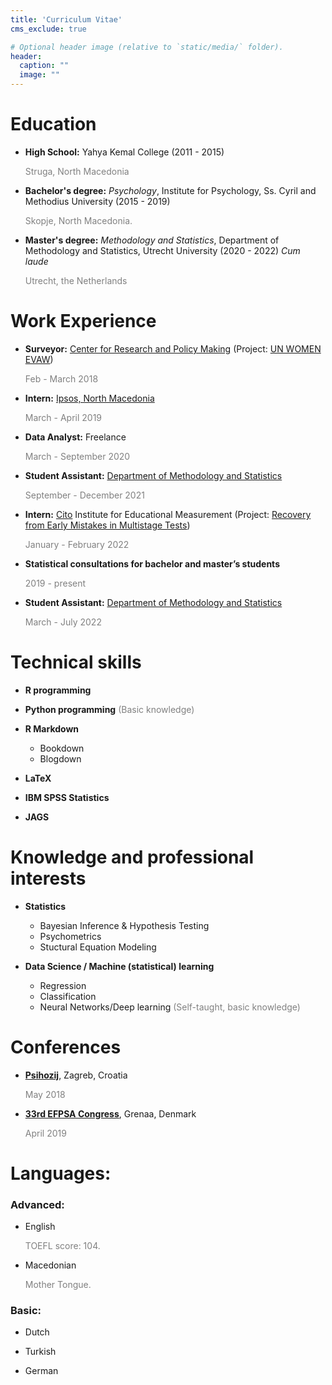 ```yaml
---
title: 'Curriculum Vitae'
cms_exclude: true

# Optional header image (relative to `static/media/` folder).
header:
  caption: ""
  image: ""
---
```


# Education

 - **High School:** Yahya Kemal College (2011 - 2015)
 
     <span style="color: grey;">Struga, North Macedonia</span>
     
 - **Bachelor's degree:** *Psychology*, Institute for Psychology, Ss. Cyril and Methodius University (2015 - 2019)
 
     <span style="color: grey;">Skopje, North Macedonia.</span>
     
 - **Master's degree:** *Methodology and Statistics*, Department of Methodology and Statistics, Utrecht University (2020 - 2022) *Cum laude*
 
     <span style="color: grey;">Utrecht, the Netherlands</span>
    

# Work Experience 

 - **Surveyor:** [Center for Research and Policy Making](http://www.crpm.org.mk/) (Project: [UN WOMEN EVAW](https://www.unwomen.org/en/what-we-do/ending-violence-against-women))
 
    <span style="color: grey;">Feb - March 2018</span>
    
 - **Intern:** [Ipsos, North Macedonia](https://www.ipsos.com/mk-mk)

     <span style="color: grey;">March - April 2019</span>
     
 - **Data Analyst:** Freelance 

    <span style="color: grey;">March - September 2020</span>
    
 - **Student Assistant:** [Department of Methodology and Statistics](https://www.uu.nl/en/organisation/methodology-and-statistics)

   <span style="color: grey;">September - December 2021</span>
   
 - **Intern:** [Cito](https://www.cito.com/) Institute for Educational Measurement (Project: [Recovery from Early Mistakes in Multistage Tests](https://github.com/sekulovskin/recovery-MST-Cito))
   
   <span style="color: grey;">January - February 2022</span>
   
 - **Statistical consultations for bachelor and master’s students**
 
     <span style="color: grey;">2019 - present</span>
   
  - **Student Assistant:** [Department of Methodology and Statistics](https://www.uu.nl/en/organisation/methodology-and-statistics)

     <span style="color: grey;">March - July 2022</span>


# Technical skills
 
 - **R programming**
  
 - **Python programming**
    <span style="color: grey;">(Basic knowledge)</span>
 
 - **R Markdown**
   
   - Bookdown
   - Blogdown
   
 - **LaTeX**
   
 - **IBM SPSS Statistics**
 
 - **JAGS**
 
# Knowledge and professional interests

 - **Statistics**
  
   - Bayesian Inference & Hypothesis Testing
   - Psychometrics
   - Stuctural Equation Modeling
  
 - **Data Science / Machine (statistical) learning**
 
   - Regression
   - Classification
   - Neural Networks/Deep learning <span style="color: grey;">(Self-taught, basic knowledge)</span>

# Conferences 

 - [**Psihozij**](https://psihozij.ffzg.unizg.hr/), Zagreb, Croatia
  
   <span style="color: grey;">May 2018</span>
  
 - [**33rd EFPSA Congress**](https://efpsa.org/), Grenaa, Denmark
 
   <span style="color: grey;">April 2019</span>

# Languages:

### Advanced:

 - English 
 
   <span style="color: grey;">TOEFL score: 104.</span>
 
 - Macedonian
 
   <span style="color: grey;">Mother Tongue.</span>
 
### Basic:

 - Dutch
 
 - Turkish
 
 - German
